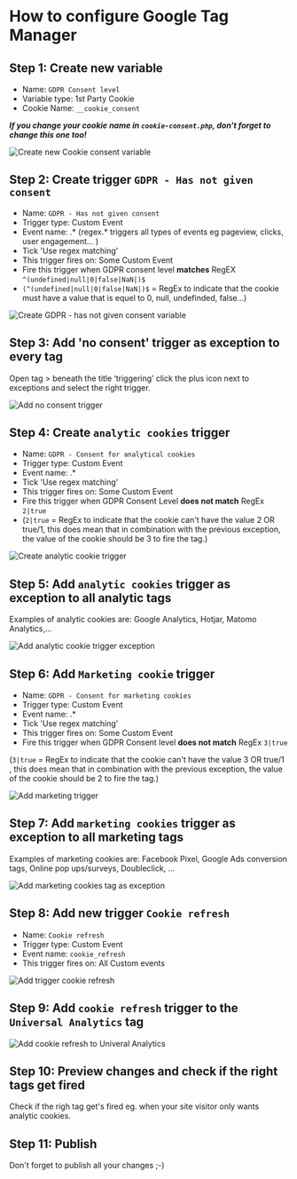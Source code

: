 # How to configure Google Tag Manager

## Step 1: Create new variable
- Name: `GDPR Consent level` 
- Variable type: 1st Party Cookie
- Cookie Name: `__cookie_consent`

***If you change your cookie name in `cookie-consent.php`, don't forget to change this one too!***

![Create new Cookie consent variable](img/step1.png?raw=true "Create new Cookie consent variable")

## Step 2: Create trigger `GDPR - Has not given consent`
- Name: `GDPR - Has not given consent`
- Trigger type: Custom Event
- Event name: .* (regex.* triggers all types of events eg pageview, clicks, user engagement… )
- Tick 'Use regex matching'
- This trigger fires on: Some Custom Event
- Fire this trigger when GDPR consent level __matches__ RegEX `^(undefined|null|0|false|NaN|)$`
- `(^(undefined|null|0|false|NaN|)$` = RegEx to indicate that the cookie must have a value that is equel to  0, null, undefinded, false…)

![Create GDPR - has not given consent variable](img/step2.png?raw=true "Create GDPR - has not given consent variable")

## Step 3: Add 'no consent' trigger as exception to every tag
Open tag > beneath the title ‘triggering’ click the plus icon next to exceptions and select the right trigger.

![Add no consent trigger](img/step3.png?raw=true "Add no consent trigger") 

## Step 4: Create `analytic cookies` trigger
- Name: `GDPR - Consent for analytical cookies`
- Trigger type: Custom Event
- Event name: .* 
- Tick 'Use regex matching'
- This trigger fires on: Some Custom Event
- Fire this trigger when GDPR Consent Level __does not match__ RegEx `2|true`
- (`2|true` = RegEx to indicate that the cookie can't have the value 2 OR true/1, this does mean that in combination with the previous exception, the value of the cookie should be 3 to fire the tag.)

![Create analytic cookie trigger](img/step4.png?raw=true "Create analytic cookie trigger") 

## Step 5: Add `analytic cookies` trigger as exception to all analytic tags  
Examples of analytic cookies are: Google Analytics, Hotjar, Matomo Analytics,...

![Add analytic cookie trigger exception](img/step5.png?raw=true "Add analytic cookie trigger exception") 

## Step 6: Add `Marketing cookie` trigger
- Name: `GDPR - Consent for marketing cookies`
- Trigger type: Custom Event
- Event name: .* 
- Tick 'Use regex matching'
- This trigger fires on: Some Custom Event
- Fire this trigger when GDPR Consent level __does not match__ RegEx `3|true`

(`3|true` = RegEx to indicate that the cookie can't have the value 3 OR true/1 , this does mean that in combination with the previous exception, the value of the cookie should be 2 to fire the tag.)

![Add marketing trigger](img/step6.png?raw=true "Add marketing trigger") 

## Step 7: Add `marketing cookies` trigger as exception to all marketing tags
Examples of marketing cookies are: Facebook Pixel, Google Ads conversion tags, Online pop ups/surveys, Doubleclick, ...

![Add marketing cookies tag as exception](img/step7.png?raw=true "Add marketing cookies tag as exception")

## Step 8: Add new trigger `Cookie refresh`
- Name: `Cookie refresh`
- Trigger type: Custom Event
- Event name: `cookie_refresh`
- This trigger fires on: All Custom events

![Add trigger cookie refresh](img/step8.png?raw=true "Add trigger cookie refresh")

## Step 9: Add `cookie refresh` trigger to the `Universal Analytics` tag

![Add cookie refresh to Univeral Analytics](img/step9.png?raw=true "Add cookie refresh to Univeral Analytics")

## Step 10: Preview changes and check if the right tags get fired
Check if the righ tag get's fired eg. when your site visitor only wants analytic cookies.
## Step 11: Publish
Don't forget to publish all your changes ;-)